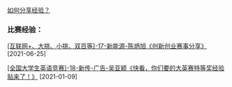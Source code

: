 [如何分享经验？](Preface/fenxiang.md)

### 比赛经验：

[[互联网+、大挑、小挑、双百等]-17-新能源-陈炳旭《创新创业赛事分享》](大学学习/比赛/17-新能源-陈炳旭.md) [2021-06-25]

[[全国大学生英语竞赛]-18-新传-广告-吴亚颖《快看，你们要的大英赛特等奖经验贴来了！》](大学学习/比赛/18-广告-吴亚颖.md) [2021-01-09]

